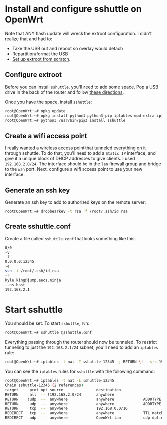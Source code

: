 # Install and configure sshuttle on OpenWrt

Note that ANY flash update will wreck the extroot configuration. I didn't realize that and had to:

* Take the USB out and reboot so overlay would detach
* Repartition/format the USB
* [Set up extroot from scratch](https://openwrt.org/docs/guide-user/additional-software/extroot_configuration).

## Configure extroot

Before you can install `sshuttle`, you'll need to add some space. Pop a USB drive in the back of the router and follow [these directions](https://openwrt.org/docs/guide-user/additional-software/extroot_configuration).

Once you have the space, install `sshuttle`: 

```bash
root@OpenWrt:~# opkg update
root@OpenWrt:~# opkg install python3 python3-pip iptables-mod-extra iptables-mod-nat-extra iptables-mod-ipopt
root@OpenWrt:~# python3 /usr/bin/pip3 install sshuttle
```

## Create a wifi access point

I really wanted a wireless access point that tunneled everything on it through sshuttle. To do that, you'll need to add a `Static IP` interface, and give it a unique block of DHCP addresses to give clients. I used `192.168.2.0/24`. The interface should be in the `lan` firewall group and bridge to the `wan` port. Next, configure a wifi access point to use your new interface. 

## Generate an ssh key

Generate an ssh key to add to authorized keys on the remote server:

```bash
root@OpenWrt:~# dropbearkey -t rsa -f /root/.ssh/id_rsa
```

## Create sshuttle.conf

Create a file called `sshuttle.conf` that looks something like this: 

```bash
0/0
-v
-l
0.0.0.0:12345
-e
ssh -i /root/.ssh/id_rsa
-r
kyle.king@jump.eecs.ninja
--ns-host
192.168.2.1
```

# Start sshuttle

You should be set. To start `sshuttle`, run:

```bash
root@OpenWrt:~# sshuttle @sshuttle.conf
```

Everything passing through the router should now be tunneled. To restrict tunneling to just the `192.168.2.1/24` subnet, you'll need to add an `iptables` rule:

```bash
root@OpenWrt:~# iptables -t nat -I sshuttle-12345 -j RETURN \! --src 192.168.2.0/24
```

You can see the `iptables` rules for `sshuttle` with the following command:

```bash
root@OpenWrt:~# iptables -t nat -L sshuttle-12345
Chain sshuttle-12345 (2 references)
target     prot opt source               destination         
RETURN     all  -- !192.168.2.0/24       anywhere            
RETURN    !udp  --  anywhere             anywhere             ADDRTYPE match dst-type LOCAL
RETURN     udp  --  anywhere             anywhere             ADDRTYPE match dst-type LOCAL udp dpt:!domain
RETURN     tcp  --  anywhere             192.168.0.0/16      
REDIRECT   tcp  --  anywhere             anywhere             TTL match TTL != 63 redir ports 12345
REDIRECT   udp  --  anywhere             OpenWrt.lan          udp dpt:domain TTL match TTL != 63 redir ports 12299
```